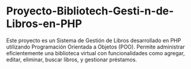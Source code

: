 # Proyecto-Bibliotech-Gesti-n-de-Libros-en-PHP
Este proyecto es un Sistema de Gestión de Libros desarrollado en PHP utilizando Programación Orientada a Objetos (POO). Permite administrar eficientemente una biblioteca virtual con funcionalidades como agregar, editar, eliminar, buscar libros, y gestionar préstamos.
